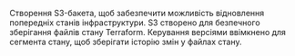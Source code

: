 
Створення S3-бакета, щоб забезпечити можливість відновлення попередніх станів інфраструктури.
S3 створено для безпечного зберігання файлів стану Terraform.
Керування версіями ввімкнено для сегмента стану, щоб зберігати історію змін у файлах стану.
